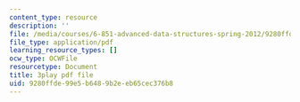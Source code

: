 ```yaml
---
content_type: resource
description: ''
file: /media/courses/6-851-advanced-data-structures-spring-2012/9280ffde99e5b6489b2eeb65cec376b8_3Y2weLDiUWw.pdf
file_type: application/pdf
learning_resource_types: []
ocw_type: OCWFile
resourcetype: Document
title: 3play pdf file
uid: 9280ffde-99e5-b648-9b2e-eb65cec376b8
---
```

